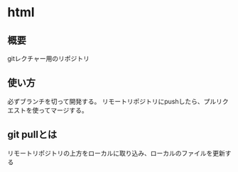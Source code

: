 # html
## 概要
gitレクチャー用のリポジトリ

## 使い方
必ずブランチを切って開発する。
リモートリポジトリにpushしたら、プルリクエストを使ってマージする。

## git pullとは
リモートリポジトリの上方をローカルに取り込み、ローカルのファイルを更新する
